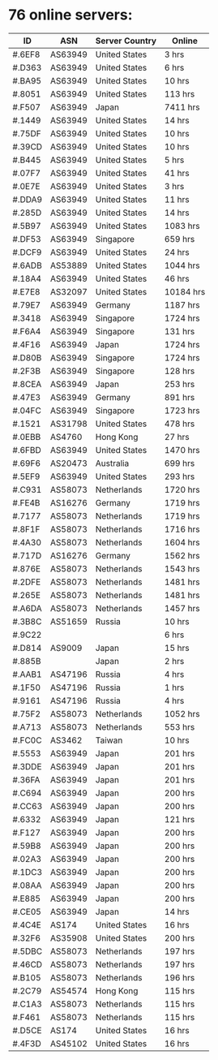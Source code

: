 # 76 online servers:

| ID | ASN | Server Country | Online |
| ------ | ------ | ------ | ------ |
| #.6EF8 | AS63949 | United States | 3 hrs |
| #.D363 | AS63949 | United States | 6 hrs |
| #.BA95 | AS63949 | United States | 10 hrs |
| #.8051 | AS63949 | United States | 113 hrs |
| #.F507 | AS63949 | Japan | 7411 hrs |
| #.1449 | AS63949 | United States | 14 hrs |
| #.75DF | AS63949 | United States | 10 hrs |
| #.39CD | AS63949 | United States | 10 hrs |
| #.B445 | AS63949 | United States | 5 hrs |
| #.07F7 | AS63949 | United States | 41 hrs |
| #.0E7E | AS63949 | United States | 3 hrs |
| #.DDA9 | AS63949 | United States | 11 hrs |
| #.285D | AS63949 | United States | 14 hrs |
| #.5B97 | AS63949 | United States | 1083 hrs |
| #.DF53 | AS63949 | Singapore | 659 hrs |
| #.DCF9 | AS63949 | United States | 24 hrs |
| #.6ADB | AS53889 | United States | 1044 hrs |
| #.18A4 | AS63949 | United States | 46 hrs |
| #.E7E8 | AS32097 | United States | 10184 hrs |
| #.79E7 | AS63949 | Germany | 1187 hrs |
| #.3418 | AS63949 | Singapore | 1724 hrs |
| #.F6A4 | AS63949 | Singapore | 131 hrs |
| #.4F16 | AS63949 | Japan | 1724 hrs |
| #.D80B | AS63949 | Singapore | 1724 hrs |
| #.2F3B | AS63949 | Singapore | 128 hrs |
| #.8CEA | AS63949 | Japan | 253 hrs |
| #.47E3 | AS63949 | Germany | 891 hrs |
| #.04FC | AS63949 | Singapore | 1723 hrs |
| #.1521 | AS31798 | United States | 478 hrs |
| #.0EBB | AS4760 | Hong Kong | 27 hrs |
| #.6FBD | AS63949 | United States | 1470 hrs |
| #.69F6 | AS20473 | Australia | 699 hrs |
| #.5EF9 | AS63949 | United States | 293 hrs |
| #.C931 | AS58073 | Netherlands | 1720 hrs |
| #.FE4B | AS16276 | Germany | 1719 hrs |
| #.7177 | AS58073 | Netherlands | 1719 hrs |
| #.8F1F | AS58073 | Netherlands | 1716 hrs |
| #.4A30 | AS58073 | Netherlands | 1604 hrs |
| #.717D | AS16276 | Germany | 1562 hrs |
| #.876E | AS58073 | Netherlands | 1543 hrs |
| #.2DFE | AS58073 | Netherlands | 1481 hrs |
| #.265E | AS58073 | Netherlands | 1481 hrs |
| #.A6DA | AS58073 | Netherlands | 1457 hrs |
| #.3B8C | AS51659 | Russia | 10 hrs |
| #.9C22 |  |  | 6 hrs |
| #.D814 | AS9009 | Japan | 15 hrs |
| #.885B |  | Japan | 2 hrs |
| #.AAB1 | AS47196 | Russia | 4 hrs |
| #.1F50 | AS47196 | Russia | 1 hrs |
| #.9161 | AS47196 | Russia | 4 hrs |
| #.75F2 | AS58073 | Netherlands | 1052 hrs |
| #.A713 | AS58073 | Netherlands | 553 hrs |
| #.FC0C | AS3462 | Taiwan | 10 hrs |
| #.5553 | AS63949 | Japan | 201 hrs |
| #.3DDE | AS63949 | Japan | 201 hrs |
| #.36FA | AS63949 | Japan | 201 hrs |
| #.C694 | AS63949 | Japan | 200 hrs |
| #.CC63 | AS63949 | Japan | 200 hrs |
| #.6332 | AS63949 | Japan | 121 hrs |
| #.F127 | AS63949 | Japan | 200 hrs |
| #.59B8 | AS63949 | Japan | 200 hrs |
| #.02A3 | AS63949 | Japan | 200 hrs |
| #.1DC3 | AS63949 | Japan | 200 hrs |
| #.08AA | AS63949 | Japan | 200 hrs |
| #.E885 | AS63949 | Japan | 200 hrs |
| #.CE05 | AS63949 | Japan | 14 hrs |
| #.4C4E | AS174 | United States | 16 hrs |
| #.32F6 | AS35908 | United States | 200 hrs |
| #.5DBC | AS58073 | Netherlands | 197 hrs |
| #.46CD | AS58073 | Netherlands | 197 hrs |
| #.B105 | AS58073 | Netherlands | 196 hrs |
| #.2C79 | AS54574 | Hong Kong | 115 hrs |
| #.C1A3 | AS58073 | Netherlands | 115 hrs |
| #.F461 | AS58073 | Netherlands | 115 hrs |
| #.D5CE | AS174 | United States | 16 hrs |
| #.4F3D | AS45102 | United States | 16 hrs |

